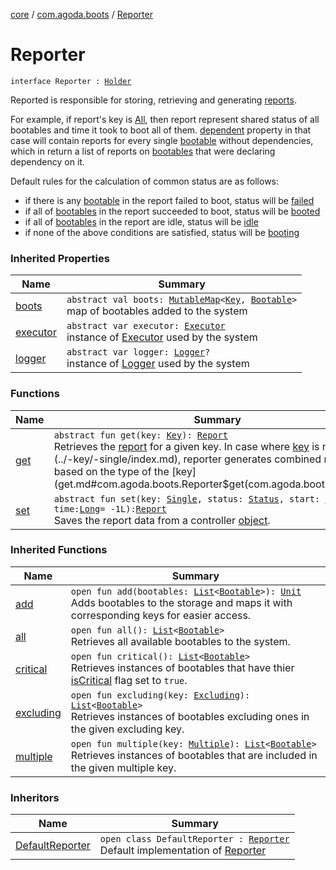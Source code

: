 [core](../../index.md) / [com.agoda.boots](../index.md) / [Reporter](./index.md)

# Reporter

`interface Reporter : `[`Holder`](../-holder/index.md)

Reported is responsible for storing, retrieving and generating [reports](../-report/index.md).

For example, if report's key is [All](../-key/-all/index.md), then report represent
shared status of all bootables and time it took to boot all of them.
[dependent](../-report/dependent.md) property in that case will contain reports for every single
[bootable](../-bootable/index.md) without dependencies, which in return a list of reports on [bootables](../-bootable/index.md)
that were declaring dependency on it.

Default rules for the calculation of common status are as follows:

* if there is any [bootable](../-bootable/index.md) in the report failed to boot, status will be [failed](../-status/-failed/index.md)
* if all of [bootables](../-bootable/index.md) in the report succeeded to boot, status will be [booted](../-status/-booted/index.md)
* if all of [bootables](../-bootable/index.md) in the report are idle, status will be [idle](../-status/-idle/index.md)
* if none of the above conditions are satisfied, status will be [booting](../-status/-booting/index.md)

### Inherited Properties

| Name | Summary |
|---|---|
| [boots](../-holder/boots.md) | `abstract val boots: `[`MutableMap`](https://kotlinlang.org/api/latest/jvm/stdlib/kotlin.collections/-mutable-map/index.html)`<`[`Key`](../-key/index.md)`, `[`Bootable`](../-bootable/index.md)`>`<br>map of bootables added to the system |
| [executor](../-holder/executor.md) | `abstract var executor: `[`Executor`](../-executor/index.md)<br>instance of [Executor](../-executor/index.md) used by the system |
| [logger](../-holder/logger.md) | `abstract var logger: `[`Logger`](../-logger/index.md)`?`<br>instance of [Logger](../-logger/index.md) used by the system |

### Functions

| Name | Summary |
|---|---|
| [get](get.md) | `abstract fun get(key: `[`Key`](../-key/index.md)`): `[`Report`](../-report/index.md)<br>Retrieves the [report](../-report/index.md) for a given key. In case where [key](get.md#com.agoda.boots.Reporter$get(com.agoda.boots.Key)/key) is not [single](../-key/-single/index.md), reporter generates combined report based on the type of the [key](get.md#com.agoda.boots.Reporter$get(com.agoda.boots.Key)/key). |
| [set](set.md) | `abstract fun set(key: `[`Single`](../-key/-single/index.md)`, status: `[`Status`](../-status/index.md)`, start: `[`Long`](https://kotlinlang.org/api/latest/jvm/stdlib/kotlin/-long/index.html)` = -1L, time: `[`Long`](https://kotlinlang.org/api/latest/jvm/stdlib/kotlin/-long/index.html)` = -1L): `[`Report`](../-report/index.md)<br>Saves the report data from a controller [object](../-boots/index.md). |

### Inherited Functions

| Name | Summary |
|---|---|
| [add](../-holder/add.md) | `open fun add(bootables: `[`List`](https://kotlinlang.org/api/latest/jvm/stdlib/kotlin.collections/-list/index.html)`<`[`Bootable`](../-bootable/index.md)`>): `[`Unit`](https://kotlinlang.org/api/latest/jvm/stdlib/kotlin/-unit/index.html)<br>Adds bootables to the storage and maps it with corresponding keys for easier access. |
| [all](../-holder/all.md) | `open fun all(): `[`List`](https://kotlinlang.org/api/latest/jvm/stdlib/kotlin.collections/-list/index.html)`<`[`Bootable`](../-bootable/index.md)`>`<br>Retrieves all available bootables to the system. |
| [critical](../-holder/critical.md) | `open fun critical(): `[`List`](https://kotlinlang.org/api/latest/jvm/stdlib/kotlin.collections/-list/index.html)`<`[`Bootable`](../-bootable/index.md)`>`<br>Retrieves instances of bootables that have thier [isCritical](../-bootable/is-critical.md) flag set to `true`. |
| [excluding](../-holder/excluding.md) | `open fun excluding(key: `[`Excluding`](../-key/-excluding/index.md)`): `[`List`](https://kotlinlang.org/api/latest/jvm/stdlib/kotlin.collections/-list/index.html)`<`[`Bootable`](../-bootable/index.md)`>`<br>Retrieves instances of bootables excluding ones in the given excluding key. |
| [multiple](../-holder/multiple.md) | `open fun multiple(key: `[`Multiple`](../-key/-multiple/index.md)`): `[`List`](https://kotlinlang.org/api/latest/jvm/stdlib/kotlin.collections/-list/index.html)`<`[`Bootable`](../-bootable/index.md)`>`<br>Retrieves instances of bootables that are included in the given multiple key. |

### Inheritors

| Name | Summary |
|---|---|
| [DefaultReporter](../../com.agoda.boots.impl/-default-reporter/index.md) | `open class DefaultReporter : `[`Reporter`](./index.md)<br>Default implementation of [Reporter](./index.md) |
